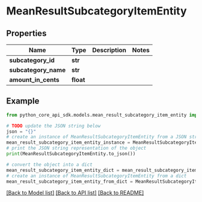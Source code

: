 # MeanResultSubcategoryItemEntity


## Properties

Name | Type | Description | Notes
------------ | ------------- | ------------- | -------------
**subcategory_id** | **str** |  | 
**subcategory_name** | **str** |  | 
**amount_in_cents** | **float** |  | 

## Example

```python
from python_core_api_sdk.models.mean_result_subcategory_item_entity import MeanResultSubcategoryItemEntity

# TODO update the JSON string below
json = "{}"
# create an instance of MeanResultSubcategoryItemEntity from a JSON string
mean_result_subcategory_item_entity_instance = MeanResultSubcategoryItemEntity.from_json(json)
# print the JSON string representation of the object
print(MeanResultSubcategoryItemEntity.to_json())

# convert the object into a dict
mean_result_subcategory_item_entity_dict = mean_result_subcategory_item_entity_instance.to_dict()
# create an instance of MeanResultSubcategoryItemEntity from a dict
mean_result_subcategory_item_entity_from_dict = MeanResultSubcategoryItemEntity.from_dict(mean_result_subcategory_item_entity_dict)
```
[[Back to Model list]](../README.md#documentation-for-models) [[Back to API list]](../README.md#documentation-for-api-endpoints) [[Back to README]](../README.md)


